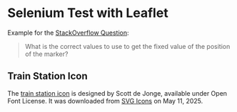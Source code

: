 # Selenium Test with Leaflet
Example for the [StackOverflow Question](https://stackoverflow.com/questions/79601421/get-the-position-of-a-leaflet-marker-using-selenium): 

> What is the correct values to use to get the fixed value of the position of the marker?

## Train Station Icon

The [train station icon](train-station.png) is designed by Scott de Jonge, available under Open Font License. It was downloaded from [SVG Icons](https://freesvgicons.com/packs/map) on May 11, 2025.
